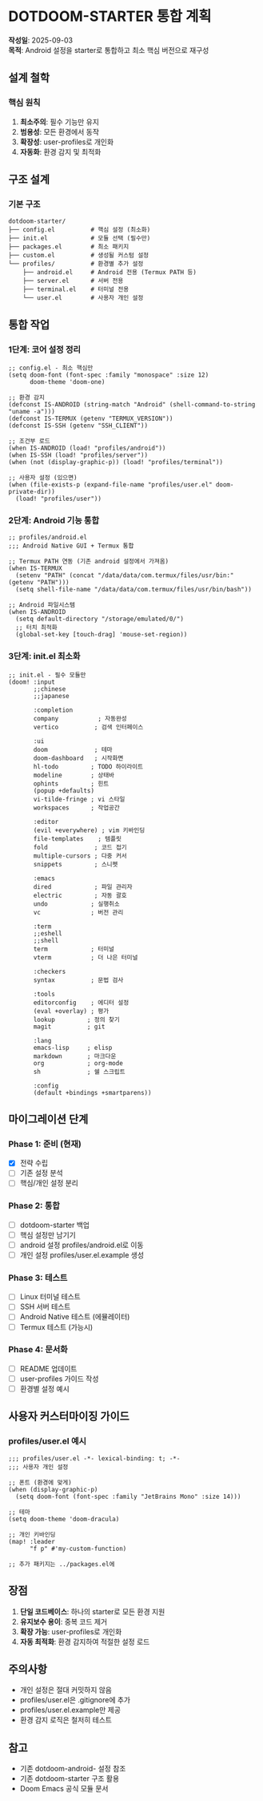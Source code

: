 # DOTDOOM-STARTER 통합 계획

**작성일**: 2025-09-03  
**목적**: Android 설정을 starter로 통합하고 최소 핵심 버전으로 재구성

## 설계 철학

### 핵심 원칙
1. **최소주의**: 필수 기능만 유지
2. **범용성**: 모든 환경에서 동작
3. **확장성**: user-profiles로 개인화
4. **자동화**: 환경 감지 및 최적화

## 구조 설계

### 기본 구조
```
dotdoom-starter/
├── config.el          # 핵심 설정 (최소화)
├── init.el            # 모듈 선택 (필수만)
├── packages.el        # 최소 패키지
├── custom.el          # 생성될 커스텀 설정
└── profiles/          # 환경별 추가 설정
    ├── android.el     # Android 전용 (Termux PATH 등)
    ├── server.el      # 서버 전용
    ├── terminal.el    # 터미널 전용
    └── user.el        # 사용자 개인 설정
```

## 통합 작업

### 1단계: 코어 설정 정리
```elisp
;; config.el - 최소 핵심만
(setq doom-font (font-spec :family "monospace" :size 12)
      doom-theme 'doom-one)

;; 환경 감지
(defconst IS-ANDROID (string-match "Android" (shell-command-to-string "uname -a")))
(defconst IS-TERMUX (getenv "TERMUX_VERSION"))
(defconst IS-SSH (getenv "SSH_CLIENT"))

;; 조건부 로드
(when IS-ANDROID (load! "profiles/android"))
(when IS-SSH (load! "profiles/server"))
(when (not (display-graphic-p)) (load! "profiles/terminal"))

;; 사용자 설정 (있으면)
(when (file-exists-p (expand-file-name "profiles/user.el" doom-private-dir))
  (load! "profiles/user"))
```

### 2단계: Android 기능 통합
```elisp
;; profiles/android.el
;;; Android Native GUI + Termux 통합

;; Termux PATH 연동 (기존 android 설정에서 가져옴)
(when IS-TERMUX
  (setenv "PATH" (concat "/data/data/com.termux/files/usr/bin:" (getenv "PATH")))
  (setq shell-file-name "/data/data/com.termux/files/usr/bin/bash"))

;; Android 파일시스템
(when IS-ANDROID
  (setq default-directory "/storage/emulated/0/")
  ;; 터치 최적화
  (global-set-key [touch-drag] 'mouse-set-region))
```

### 3단계: init.el 최소화
```elisp
;; init.el - 필수 모듈만
(doom! :input
       ;;chinese
       ;;japanese

       :completion
       company           ; 자동완성
       vertico          ; 검색 인터페이스

       :ui
       doom             ; 테마
       doom-dashboard   ; 시작화면
       hl-todo         ; TODO 하이라이트
       modeline        ; 상태바
       ophints         ; 힌트
       (popup +defaults)
       vi-tilde-fringe ; vi 스타일
       workspaces      ; 작업공간

       :editor
       (evil +everywhere) ; vim 키바인딩
       file-templates    ; 템플릿
       fold             ; 코드 접기
       multiple-cursors ; 다중 커서
       snippets         ; 스니펫

       :emacs
       dired            ; 파일 관리자
       electric         ; 자동 괄호
       undo            ; 실행취소
       vc              ; 버전 관리

       :term
       ;;eshell
       ;;shell
       term            ; 터미널
       vterm           ; 더 나은 터미널

       :checkers
       syntax          ; 문법 검사

       :tools
       editorconfig    ; 에디터 설정
       (eval +overlay) ; 평가
       lookup         ; 정의 찾기
       magit          ; git

       :lang
       emacs-lisp     ; elisp
       markdown       ; 마크다운
       org            ; org-mode
       sh             ; 쉘 스크립트

       :config
       (default +bindings +smartparens))
```

## 마이그레이션 단계

### Phase 1: 준비 (현재)
- [x] 전략 수립
- [ ] 기존 설정 분석
- [ ] 핵심/개인 설정 분리

### Phase 2: 통합
- [ ] dotdoom-starter 백업
- [ ] 핵심 설정만 남기기
- [ ] android 설정 profiles/android.el로 이동
- [ ] 개인 설정 profiles/user.el.example 생성

### Phase 3: 테스트
- [ ] Linux 터미널 테스트
- [ ] SSH 서버 테스트
- [ ] Android Native 테스트 (에뮬레이터)
- [ ] Termux 테스트 (가능시)

### Phase 4: 문서화
- [ ] README 업데이트
- [ ] user-profiles 가이드 작성
- [ ] 환경별 설정 예시

## 사용자 커스터마이징 가이드

### profiles/user.el 예시
```elisp
;;; profiles/user.el -*- lexical-binding: t; -*-
;;; 사용자 개인 설정

;; 폰트 (환경에 맞게)
(when (display-graphic-p)
  (setq doom-font (font-spec :family "JetBrains Mono" :size 14)))

;; 테마
(setq doom-theme 'doom-dracula)

;; 개인 키바인딩
(map! :leader
      "f p" #'my-custom-function)

;; 추가 패키지는 ../packages.el에
```

## 장점

1. **단일 코드베이스**: 하나의 starter로 모든 환경 지원
2. **유지보수 용이**: 중복 코드 제거
3. **확장 가능**: user-profiles로 개인화
4. **자동 최적화**: 환경 감지하여 적절한 설정 로드

## 주의사항

- 개인 설정은 절대 커밋하지 않음
- profiles/user.el은 .gitignore에 추가
- profiles/user.el.example만 제공
- 환경 감지 로직은 철저히 테스트

## 참고

- 기존 dotdoom-android- 설정 참조
- 기존 dotdoom-starter 구조 활용
- Doom Emacs 공식 모듈 문서